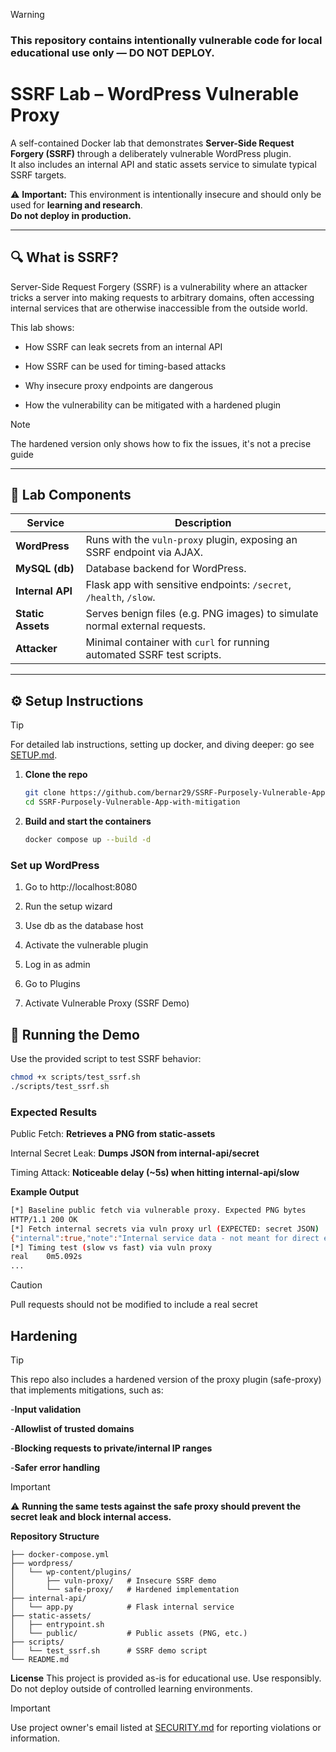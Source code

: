 
> [!WARNING]
>### This repository contains intentionally vulnerable code for local educational use only — DO NOT DEPLOY.

# SSRF Lab – WordPress Vulnerable Proxy

A self-contained Docker lab that demonstrates **Server-Side Request Forgery (SSRF)** through a deliberately vulnerable WordPress plugin.  
It also includes an internal API and static assets service to simulate typical SSRF targets.

   ⚠️ **Important:** This environment is intentionally insecure and should only be used for **learning and research**.  
         **Do not deploy in production.**

---

## 🔍 What is SSRF?

Server-Side Request Forgery (SSRF) is a vulnerability where an attacker tricks a server into making requests to arbitrary domains, often accessing internal services that are otherwise inaccessible from the outside world.

This lab shows:
- How SSRF can leak secrets from an internal API
 
- How SSRF can be used for timing-based attacks
 
- Why insecure proxy endpoints are dangerous
 
- How the vulnerability can be mitigated with a hardened plugin

 
>[!NOTE]
> The hardened version only shows how to fix the issues, it's not a precise guide


---

## 🧩 Lab Components

| Service         | Description                                                                 |
|-----------------|-----------------------------------------------------------------------------|
| **WordPress**   | Runs with the `vuln-proxy` plugin, exposing an SSRF endpoint via AJAX.      |
| **MySQL (db)**  | Database backend for WordPress.                                             |
| **Internal API**| Flask app with sensitive endpoints: `/secret`, `/health`, `/slow`.          |
| **Static Assets**| Serves benign files (e.g. PNG images) to simulate normal external requests. |
| **Attacker**    | Minimal container with `curl` for running automated SSRF test scripts.      |


---

## ⚙️ Setup Instructions

>[!TIP]
> For detailed lab instructions, setting up docker, and diving deeper: go see [SETUP.md](SETUP.md).


1. **Clone the repo**
   ```bash
   git clone https://github.com/bernar29/SSRF-Purposely-Vulnerable-App-with-mitigation.git
   cd SSRF-Purposely-Vulnerable-App-with-mitigation
   ```
   
2. **Build and start the containers**
   ```bash
   docker compose up --build -d
   ```

### Set up WordPress

   1. Go to http://localhost:8080

   2. Run the setup wizard

   3. Use db as the database host

   4. Activate the vulnerable plugin

   5. Log in as admin

   6. Go to Plugins

   7. Activate Vulnerable Proxy (SSRF Demo)

## 🧪 Running the Demo

Use the provided script to test SSRF behavior:

```bash
chmod +x scripts/test_ssrf.sh
./scripts/test_ssrf.sh
```

### Expected Results

Public Fetch: **Retrieves a PNG from static-assets**

Internal Secret Leak: **Dumps JSON from internal-api/secret**

Timing Attack: **Noticeable delay (~5s) when hitting internal-api/slow**

**Example Output**
```bash
[*] Baseline public fetch via vulnerable proxy. Expected PNG bytes
HTTP/1.1 200 OK
[*] Fetch internal secrets via vuln proxy url (EXPECTED: secret JSON)
{"internal":true,"note":"Internal service data - not meant for direct external exposure.","secret":"flag{THIS_IS_INTERNAL_SECRET}"}
[*] Timing test (slow vs fast) via vuln proxy
real    0m5.092s
...
```
>[!CAUTION]
> Pull requests should not be modified to include a real secret

## **Hardening**
>[!TIP]
> This repo also includes a hardened version of the proxy plugin (safe-proxy) that implements mitigations, such as:

-**Input validation**

-**Allowlist of trusted domains**

-**Blocking requests to private/internal IP ranges**

-**Safer error handling**
>[!IMPORTANT]
> ⚠️ **Running the same tests against the safe proxy should prevent the secret leak and block internal access.**

**Repository Structure**
```
├── docker-compose.yml
├── wordpress/
│   └── wp-content/plugins/
│       ├── vuln-proxy/   # Insecure SSRF demo
│       └── safe-proxy/   # Hardened implementation
├── internal-api/
│   └── app.py            # Flask internal service
├── static-assets/
│   ├── entrypoint.sh
│   └── public/           # Public assets (PNG, etc.)
├── scripts/
│   └── test_ssrf.sh      # SSRF demo script
└── README.md
```
**License**
This project is provided as-is for educational use.
Use responsibly. Do not deploy outside of controlled learning environments.
>[!IMPORTANT]
> Use project owner's email listed at [SECURITY.md](SECURITY.md) for reporting violations or information.

